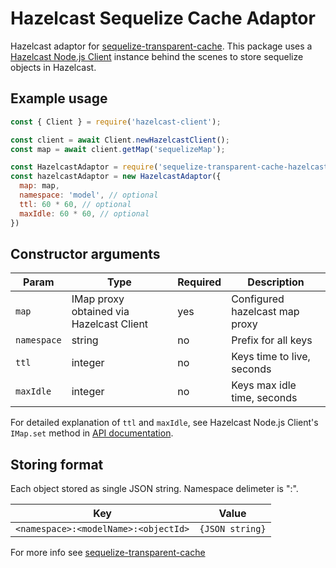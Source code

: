 # Hazelcast Sequelize Cache Adaptor

Hazelcast adaptor for [sequelize-transparent-cache](https://www.npmjs.com/package/sequelize-transparent-cache). This package uses a [Hazelcast Node.js Client](https://github.com/hazelcast/hazelcast-nodejs-client) instance behind the scenes to store sequelize objects in Hazelcast.

## Example usage

```javascript
const { Client } = require('hazelcast-client');

const client = await Client.newHazelcastClient();
const map = await client.getMap('sequelizeMap');

const HazelcastAdaptor = require('sequelize-transparent-cache-hazelcast')
const hazelcastAdaptor = new HazelcastAdaptor({
  map: map,
  namespace: 'model', // optional
  ttl: 60 * 60, // optional
  maxIdle: 60 * 60, // optional
})
```

## Constructor arguments

| Param       | Type                                     | Required | Description                   |
|-------------|------------------------------------------|----------|-------------------------------|
| `map`       | IMap proxy obtained via Hazelcast Client | yes      | Configured hazelcast map proxy|
| `namespace` | string                                   | no       | Prefix for all keys           |
| `ttl`       | integer                                  | no       | Keys time to live, seconds    |
| `maxIdle`   | integer                                  | no       | Keys max idle time, seconds   |

For detailed explanation of `ttl` and `maxIdle`, see Hazelcast Node.js Client's `IMap.set` method in
[API documentation](https://hazelcast.github.io/hazelcast-nodejs-client/).

## Storing format
Each object stored as single JSON string.
Namespace delimeter is ":".

| Key                                  | Value           |
|--------------------------------------|-----------------|
| `<namespace>:<modelName>:<objectId>` | `{JSON string}` |

For more info see [sequelize-transparent-cache](https://www.npmjs.com/package/sequelize-transparent-cache)